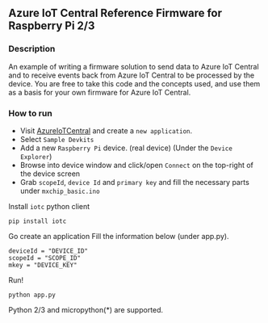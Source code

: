 ## Azure IoT Central Reference Firmware for Raspberry Pi 2/3

### Description

An example of writing a firmware solution to send data to Azure IoT Central and
to receive events back from Azure IoT Central to be processed by the device.
You are free to take this code and the concepts used, and use them as a basis
for your own firmware for Azure IoT Central.

### How to run

- Visit [AzureIoTCentral](https://apps.azureiotcentral.com) and create a `new application`.
- Select `Sample Devkits`
- Add a new `Raspberry Pi` device. (real device) (Under the `Device Explorer`)
- Browse into device window and click/open `Connect` on the top-right of the device screen
- Grab `scopeId`, `device Id` and `primary key` and fill the necessary parts under `mxchip_basic.ino`

Install `iotc` python client
```
pip install iotc
```

Go create an application
Fill the information below (under app.py).
```
deviceId = "DEVICE_ID"
scopeId = "SCOPE_ID"
mkey = "DEVICE_KEY"
```

Run!

```
python app.py
```

Python 2/3 and micropython(*) are supported.
